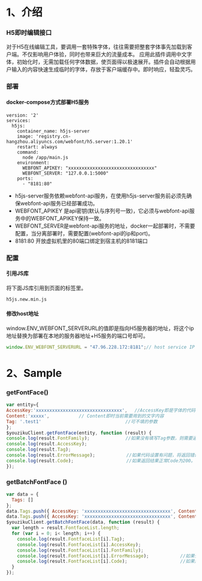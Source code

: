 # 1、介绍

### H5即时编辑接口
对于H5在线编辑工具，要调用一套特殊字体，往往需要把整套字体事先加载到客户端。不仅影响用户体验，同时也带来巨大的流量成本。
应用此插件调用中文字体，初始化时，无需加载任何字体数据，使页面得以极速展开。插件会自动根据用户输入的内容快速生成临时的字体，存放于客户端缓存中。即时响应，轻盈灵巧。

### 部署
#### docker-compose方式部署H5服务
```
version: '2'
services:
  h5js:
    container_name: h5js-server
    image: 'registry.cn-hangzhou.aliyuncs.com/webfont/h5.server:1.20.1'
    restart: always
    command:
      node /app/main.js
    environment:
      WEBFONT_APIKEY: "xxxxxxxxxxxxxxxxxxxxxxxxxxxxxxxx"
      WEBFONT_SERVER: "127.0.0.1:5000"
    ports:
      - "8181:80"
 ```
-  h5js-server服务依赖webfont-api服务，在使用h5js-server服务前必须先确保webfont-api服务已经部署成功。
-  WEBFONT_APIKEY 是api密钥(默认与序列号一致)，它必须与webfont-api服务中的WEBFONT_APIKEY保持一致。
-  WEBFONT_SERVER是webfont-api服务的地址，docker一起部署时，不需要配置，当分离部署时，需要配置(webfont-api的ip和port)。
-  8181:80 开放虚拟机里的80端口绑定到宿主机的8181端口


### 配置
#### 引用JS库
将下面JS库引用到页面的<head>标签里。
```sh
h5js.new.min.js
```
#### 修改host地址
window.ENV_WEBFONT_SERVERURL的值即是指向H5服务器的地址，将这个ip地址替换为部署在本地的服务器地址+H5服务的端口号却可。
```javascript
window.ENV_WEBFONT_SERVERURL = "47.96.228.172:8181";// host service IP
```





# 2、Sample
### getFontFace()
``` javascript
var entity={
AccessKey:'xxxxxxxxxxxxxxxxxxxxxxxxxxxxxxxx', 　//AccessKey即是字体的代码，需要登录有字库后，在目标字体的使用页面中获取。
Content:'xxxxx', 　　　　　　// Content即时当前需要用到的文字内容
Tag: '.test1'   　　　　　　　　　　　　　　　　　//可不填的参数
};
$youzikuClient.getFontFace(entity, function (result) {
console.log(result.FontFamily);　　　　　　　　//如果没有填写Tag参数，则需要通过FontFamily将字体效果应用于文字上
console.log(result.AccessKey);
console.log(result.Tag);
console.log(result.ErrorMessage);　　　　　　　//如果代码设置有问题，将返回错误信息。
console.log(result.Code);　　　　　　　        //如果返回结果正常Code为200。
});

```
### getBatchFontFace ()
``` javascript
var data = {
  Tags: []
};
data.Tags.push({ AccessKey: 'xxxxxxxxxxxxxxxxxxxxxxxxxxxxxxxx', Content: 'xxx', Tag: '.test1' });//Tag参数可不填
data.Tags.push({ AccessKey: 'xxxxxxxxxxxxxxxxxxxxxxxxxxxxxxxx', Content: 'xxx', Tag: '#id2' });     //Tag参数可不填
$youzikuClient.getBatchFontFace(data, function (result) {
  var length = result.FontfaceList.length;
  for (var i = 0; i< length; i++) {
    console.log(result.FontfaceList[i].Tag);
    console.log(result.FontfaceList[i].AccessKey);
    console.log(result.FontfaceList[i].FontFamily);
    console.log(result.FontfaceList[i].ErrorMessage);　　　　　　　//如果代码设置有问题，将返回错误信息。
    console.log(result.FontfaceList[i].Code);　　　　　　　        //如果返回结果正常Code为200。
  }
});
```





